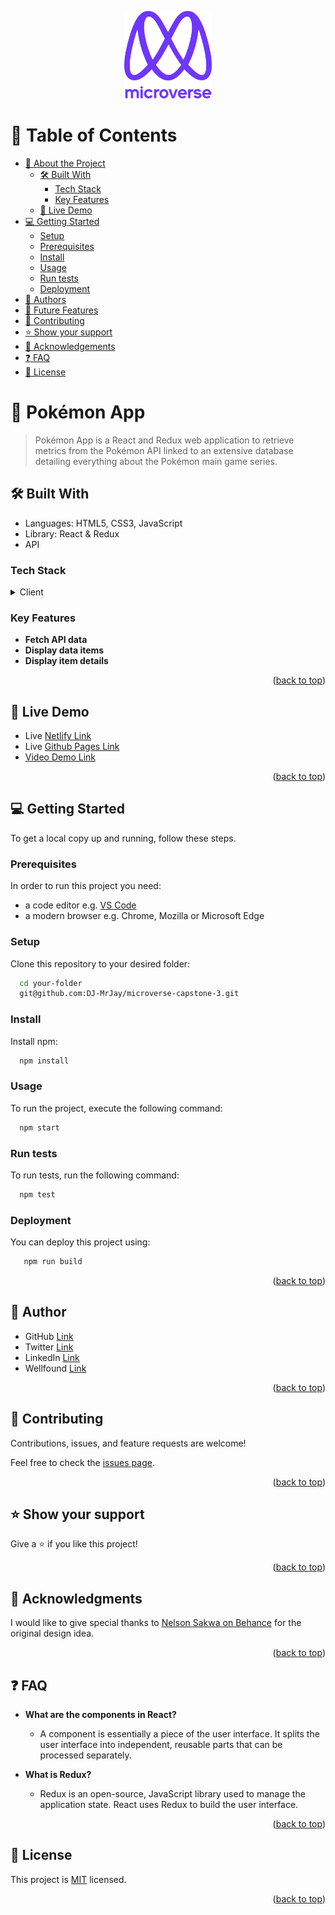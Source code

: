 <a name="readme-top"></a>

<div align="center">

  <img src="murple_logo.png" alt="logo" width="140"  height="auto" />
  <br/> 

</div>

# 📗 Table of Contents

- [📖 About the Project](#about-project)
  - [🛠 Built With](#built-with)
    - [Tech Stack](#tech-stack)
    - [Key Features](#key-features)
  - [🚀 Live Demo](#live-demo)
- [💻 Getting Started](#getting-started)
  - [Setup](#setup)
  - [Prerequisites](#prerequisites)
  - [Install](#install)
  - [Usage](#usage)
  - [Run tests](#run-tests)
  - [Deployment](#triangular_flag_on_post-deployment)
- [👥 Authors](#authors)
- [🔭 Future Features](#future-features)
- [🤝 Contributing](#contributing)
- [⭐️ Show your support](#support)
- [🙏 Acknowledgements](#acknowledgements)
- [❓ FAQ](#faq)
- [📝 License](#license)

# 📖 Pokémon App <a name="about-project"></a>

> Pokémon App is a React and Redux web application to retrieve metrics from the Pokémon API linked to an extensive database detailing everything about the Pokémon main game series.

## 🛠 Built With <a name="built-with"></a>

- Languages: HTML5, CSS3, JavaScript
- Library: React & Redux
- API

### Tech Stack <a name="tech-stack"></a>

<details>
  <summary>Client</summary>
  <ul>
    <li><a href="https://reactjs.org/">React.js</a></li>
  </ul>
</details>

### Key Features <a name="key-features"></a>

- **Fetch API data**
- **Display data items**
- **Display item details**

<p align="right">(<a href="#readme-top">back to top</a>)</p>

## 🚀 Live Demo <a name="live-demo"></a>

- Live [Netlify Link](https://pokemon-web-app-by-mrjay.netlify.app/)
- Live [Github Pages Link](https://dj-mrjay.github.io/microverse-capstone-3/)
- [Video Demo Link](https://www.loom.com/share/de9c94bfa0bc4c30a837434505cecb23/)

<p align="right">(<a href="#readme-top">back to top</a>)</p>

## 💻 Getting Started <a name="getting-started"></a>

To get a local copy up and running, follow these steps.

### Prerequisites

In order to run this project you need:

- a code editor e.g. [VS Code](https://code.visualstudio.com/)
- a modern browser e.g. Chrome, Mozilla or Microsoft Edge

### Setup

Clone this repository to your desired folder:

```sh
  cd your-folder
  git@github.com:DJ-MrJay/microverse-capstone-3.git
```

### Install

Install npm:

```sh
  npm install
```

### Usage

To run the project, execute the following command:

```sh
  npm start
```

### Run tests

To run tests, run the following command:

```sh
  npm test
```

### Deployment

You can deploy this project using:

```sh
   npm run build
```

<p align="right">(<a href="#readme-top">back to top</a>)</p>

## 👥 Author <a name="authors"></a>

- GitHub [Link](https://github.com/DJ-MrJay)
- Twitter [Link](https://twitter.com/jonah_wambua)
- LinkedIn [Link](https://www.linkedin.com/in/mr-jay)
- Wellfound [Link](https://angel.co/u/jonah-wambua)

<p align="right">(<a href="#readme-top">back to top</a>)</p>

## 🤝 Contributing <a name="contributing"></a>

Contributions, issues, and feature requests are welcome!

Feel free to check the [issues page](https://github.com/DJ-MrJay/microverse-capstone-3/issues).

<p align="right">(<a href="#readme-top">back to top</a>)</p>

## ⭐️ Show your support <a name="support"></a>

Give a ⭐️ if you like this project!

<p align="right">(<a href="#readme-top">back to top</a>)</p>

## 🙏 Acknowledgments <a name="acknowledgements"></a>

I would like to give special thanks to [Nelson Sakwa on Behance](https://www.behance.net/gallery/31579789/Ballhead-App-%28Free-PSDs%29) for the original design idea.

<p align="right">(<a href="#readme-top">back to top</a>)</p>

## ❓ FAQ <a name="faq"></a>

- **What are the components in React?**

  - A component is essentially a piece of the user interface. It splits the user interface into independent, reusable parts that can be processed separately.

- **What is Redux?**

  - Redux is an open-source, JavaScript library used to manage the application state. React uses Redux to build the user interface.

<p align="right">(<a href="#readme-top">back to top</a>)</p>

## 📝 License <a name="license"></a>

This project is [MIT](./LICENSE) licensed.

<p align="right">(<a href="#readme-top">back to top</a>)</p>
